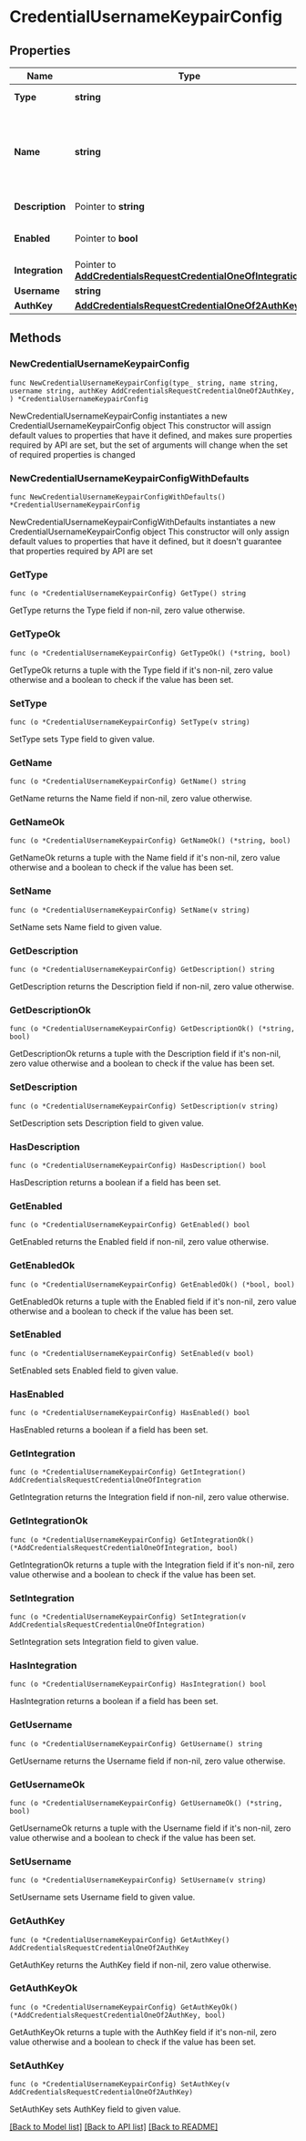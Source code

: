 # CredentialUsernameKeypairConfig

## Properties

Name | Type | Description | Notes
------------ | ------------- | ------------- | -------------
**Type** | **string** | Credential Type Code | 
**Name** | **string** | A unique name scoped to your account for the credential | 
**Description** | Pointer to **string** | Optional Description | [optional] 
**Enabled** | Pointer to **bool** | Credential enabled | [optional] [default to true]
**Integration** | Pointer to [**AddCredentialsRequestCredentialOneOfIntegration**](AddCredentialsRequestCredentialOneOfIntegration.md) |  | [optional] 
**Username** | **string** | Username | 
**AuthKey** | [**AddCredentialsRequestCredentialOneOf2AuthKey**](AddCredentialsRequestCredentialOneOf2AuthKey.md) |  | 

## Methods

### NewCredentialUsernameKeypairConfig

`func NewCredentialUsernameKeypairConfig(type_ string, name string, username string, authKey AddCredentialsRequestCredentialOneOf2AuthKey, ) *CredentialUsernameKeypairConfig`

NewCredentialUsernameKeypairConfig instantiates a new CredentialUsernameKeypairConfig object
This constructor will assign default values to properties that have it defined,
and makes sure properties required by API are set, but the set of arguments
will change when the set of required properties is changed

### NewCredentialUsernameKeypairConfigWithDefaults

`func NewCredentialUsernameKeypairConfigWithDefaults() *CredentialUsernameKeypairConfig`

NewCredentialUsernameKeypairConfigWithDefaults instantiates a new CredentialUsernameKeypairConfig object
This constructor will only assign default values to properties that have it defined,
but it doesn't guarantee that properties required by API are set

### GetType

`func (o *CredentialUsernameKeypairConfig) GetType() string`

GetType returns the Type field if non-nil, zero value otherwise.

### GetTypeOk

`func (o *CredentialUsernameKeypairConfig) GetTypeOk() (*string, bool)`

GetTypeOk returns a tuple with the Type field if it's non-nil, zero value otherwise
and a boolean to check if the value has been set.

### SetType

`func (o *CredentialUsernameKeypairConfig) SetType(v string)`

SetType sets Type field to given value.


### GetName

`func (o *CredentialUsernameKeypairConfig) GetName() string`

GetName returns the Name field if non-nil, zero value otherwise.

### GetNameOk

`func (o *CredentialUsernameKeypairConfig) GetNameOk() (*string, bool)`

GetNameOk returns a tuple with the Name field if it's non-nil, zero value otherwise
and a boolean to check if the value has been set.

### SetName

`func (o *CredentialUsernameKeypairConfig) SetName(v string)`

SetName sets Name field to given value.


### GetDescription

`func (o *CredentialUsernameKeypairConfig) GetDescription() string`

GetDescription returns the Description field if non-nil, zero value otherwise.

### GetDescriptionOk

`func (o *CredentialUsernameKeypairConfig) GetDescriptionOk() (*string, bool)`

GetDescriptionOk returns a tuple with the Description field if it's non-nil, zero value otherwise
and a boolean to check if the value has been set.

### SetDescription

`func (o *CredentialUsernameKeypairConfig) SetDescription(v string)`

SetDescription sets Description field to given value.

### HasDescription

`func (o *CredentialUsernameKeypairConfig) HasDescription() bool`

HasDescription returns a boolean if a field has been set.

### GetEnabled

`func (o *CredentialUsernameKeypairConfig) GetEnabled() bool`

GetEnabled returns the Enabled field if non-nil, zero value otherwise.

### GetEnabledOk

`func (o *CredentialUsernameKeypairConfig) GetEnabledOk() (*bool, bool)`

GetEnabledOk returns a tuple with the Enabled field if it's non-nil, zero value otherwise
and a boolean to check if the value has been set.

### SetEnabled

`func (o *CredentialUsernameKeypairConfig) SetEnabled(v bool)`

SetEnabled sets Enabled field to given value.

### HasEnabled

`func (o *CredentialUsernameKeypairConfig) HasEnabled() bool`

HasEnabled returns a boolean if a field has been set.

### GetIntegration

`func (o *CredentialUsernameKeypairConfig) GetIntegration() AddCredentialsRequestCredentialOneOfIntegration`

GetIntegration returns the Integration field if non-nil, zero value otherwise.

### GetIntegrationOk

`func (o *CredentialUsernameKeypairConfig) GetIntegrationOk() (*AddCredentialsRequestCredentialOneOfIntegration, bool)`

GetIntegrationOk returns a tuple with the Integration field if it's non-nil, zero value otherwise
and a boolean to check if the value has been set.

### SetIntegration

`func (o *CredentialUsernameKeypairConfig) SetIntegration(v AddCredentialsRequestCredentialOneOfIntegration)`

SetIntegration sets Integration field to given value.

### HasIntegration

`func (o *CredentialUsernameKeypairConfig) HasIntegration() bool`

HasIntegration returns a boolean if a field has been set.

### GetUsername

`func (o *CredentialUsernameKeypairConfig) GetUsername() string`

GetUsername returns the Username field if non-nil, zero value otherwise.

### GetUsernameOk

`func (o *CredentialUsernameKeypairConfig) GetUsernameOk() (*string, bool)`

GetUsernameOk returns a tuple with the Username field if it's non-nil, zero value otherwise
and a boolean to check if the value has been set.

### SetUsername

`func (o *CredentialUsernameKeypairConfig) SetUsername(v string)`

SetUsername sets Username field to given value.


### GetAuthKey

`func (o *CredentialUsernameKeypairConfig) GetAuthKey() AddCredentialsRequestCredentialOneOf2AuthKey`

GetAuthKey returns the AuthKey field if non-nil, zero value otherwise.

### GetAuthKeyOk

`func (o *CredentialUsernameKeypairConfig) GetAuthKeyOk() (*AddCredentialsRequestCredentialOneOf2AuthKey, bool)`

GetAuthKeyOk returns a tuple with the AuthKey field if it's non-nil, zero value otherwise
and a boolean to check if the value has been set.

### SetAuthKey

`func (o *CredentialUsernameKeypairConfig) SetAuthKey(v AddCredentialsRequestCredentialOneOf2AuthKey)`

SetAuthKey sets AuthKey field to given value.



[[Back to Model list]](../README.md#documentation-for-models) [[Back to API list]](../README.md#documentation-for-api-endpoints) [[Back to README]](../README.md)


